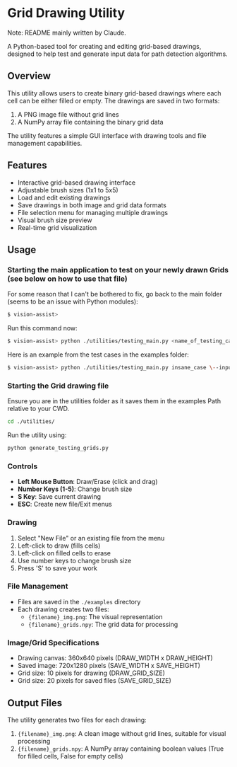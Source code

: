 # Grid Drawing Utility

Note: README mainly written by Claude.

A Python-based tool for creating and editing grid-based drawings, designed to help test and generate input data for path detection algorithms.

## Overview

This utility allows users to create binary grid-based drawings where each cell can be either filled or empty. The drawings are saved in two formats:

1. A PNG image file without grid lines
2. A NumPy array file containing the binary grid data

The utility features a simple GUI interface with drawing tools and file management capabilities.

## Features

- Interactive grid-based drawing interface
- Adjustable brush sizes (1x1 to 5x5)
- Load and edit existing drawings
- Save drawings in both image and grid data formats
- File selection menu for managing multiple drawings
- Visual brush size preview
- Real-time grid visualization

## Usage

### Starting the main application to test on your newly drawn Grids (see below on how to use that file)

For some reason that I can't be bothered to fix, go back to the main folder (seems to be an issue with Python modules):

```bash
$ vision-assist>
```

Run this command now:

```bash
$ vision-assist> python ./utilities/testing_main.py <name_of_testing_case> \--input-dir ./utilities/examples
```

Here is an example from the test cases in the examples folder:

```bash
$ vision-assist> python ./utilities/testing_main.py insane_case \--input-dir ./utilities/examples
```

### Starting the Grid drawing file

Ensure you are in the utilities folder as it saves them in the examples Path relative to your CWD.

```bash
cd ./utilities/
```

Run the utility using:

```bash
python generate_testing_grids.py
```

### Controls

- **Left Mouse Button**: Draw/Erase (click and drag)
- **Number Keys (1-5)**: Change brush size
- **S Key**: Save current drawing
- **ESC**: Create new file/Exit menus

### Drawing

1. Select "New File" or an existing file from the menu
2. Left-click to draw (fills cells)
3. Left-click on filled cells to erase
4. Use number keys to change brush size
5. Press 'S' to save your work

### File Management

- Files are saved in the `./examples` directory
- Each drawing creates two files:
  - `{filename}_img.png`: The visual representation
  - `{filename}_grids.npy`: The grid data for processing

### Image/Grid Specifications

- Drawing canvas: 360x640 pixels (DRAW_WIDTH x DRAW_HEIGHT)
- Saved image: 720x1280 pixels (SAVE_WIDTH x SAVE_HEIGHT)
- Grid size: 10 pixels for drawing (DRAW_GRID_SIZE)
- Grid size: 20 pixels for saved files (SAVE_GRID_SIZE)

## Output Files

The utility generates two files for each drawing:

1. `{filename}_img.png`: A clean image without grid lines, suitable for visual processing
2. `{filename}_grids.npy`: A NumPy array containing boolean values (True for filled cells, False for empty cells)
